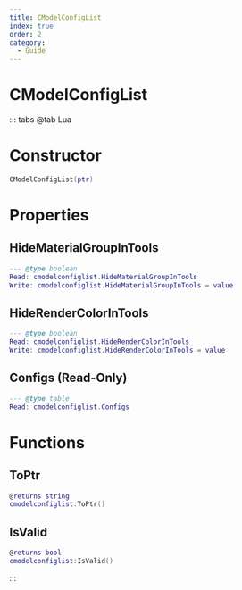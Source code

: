 ```yaml
---
title: CModelConfigList
index: true
order: 2
category:
  - Guide
---
```


# CModelConfigList

::: tabs
@tab Lua
# Constructor
```lua
CModelConfigList(ptr)
```
# Properties
## HideMaterialGroupInTools 
```lua
--- @type boolean
Read: cmodelconfiglist.HideMaterialGroupInTools
Write: cmodelconfiglist.HideMaterialGroupInTools = value
```
## HideRenderColorInTools 
```lua
--- @type boolean
Read: cmodelconfiglist.HideRenderColorInTools
Write: cmodelconfiglist.HideRenderColorInTools = value
```
## Configs (Read-Only)
```lua
--- @type table
Read: cmodelconfiglist.Configs
```
# Functions
## ToPtr
```lua
@returns string
cmodelconfiglist:ToPtr()
```
## IsValid
```lua
@returns bool
cmodelconfiglist:IsValid()
```

:::